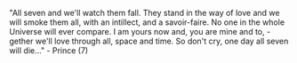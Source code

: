 "All seven and we'll watch them fall.
 They stand in the way of love and we will smoke them all, with an intillect, and a savoir-faire.
 No one in the whole Universe will ever compare.
 I am yours now and, you are mine and to, -gether we'll love through all, space and time.
 So don't cry, one day all seven will die..."
	 - Prince (7) 